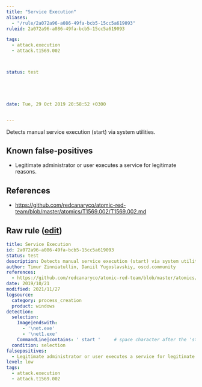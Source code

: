 ```yaml
---
title: "Service Execution"
aliases:
  - "/rule/2a072a96-a086-49fa-bcb5-15cc5a619093"
ruleid: 2a072a96-a086-49fa-bcb5-15cc5a619093

tags:
  - attack.execution
  - attack.t1569.002



status: test





date: Tue, 29 Oct 2019 20:58:52 +0300


---
```


Detects manual service execution (start) via system utilities.

<!--more-->


## Known false-positives

* Legitimate administrator or user executes a service for legitimate reasons.



## References

* https://github.com/redcanaryco/atomic-red-team/blob/master/atomics/T1569.002/T1569.002.md


## Raw rule ([edit](https://github.com/SigmaHQ/sigma/edit/master/rules/windows/process_creation/proc_creation_win_service_execution.yml))
```yaml
title: Service Execution
id: 2a072a96-a086-49fa-bcb5-15cc5a619093
status: test
description: Detects manual service execution (start) via system utilities.
author: Timur Zinniatullin, Daniil Yugoslavskiy, oscd.community
references:
  - https://github.com/redcanaryco/atomic-red-team/blob/master/atomics/T1569.002/T1569.002.md
date: 2019/10/21
modified: 2021/11/27
logsource:
  category: process_creation
  product: windows
detection:
  selection:
    Image|endswith:
      - '\net.exe'
      - '\net1.exe'
    CommandLine|contains: ' start '     # space character after the 'start' keyword indicates that a service name follows, in contrast to `net start` discovery expression 
  condition: selection
falsepositives:
  - Legitimate administrator or user executes a service for legitimate reasons.
level: low
tags:
  - attack.execution
  - attack.t1569.002

```
